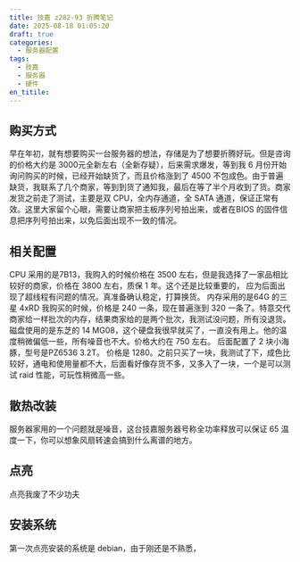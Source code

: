 ```yaml
---
title: 技嘉 z282-93 折腾笔记
date: 2025-08-18 01:05:20
draft: true
categories: 
  - 服务器配置
tags:
  - 技嘉
  - 服务器
  - 硬件
en_titile: 
---
```


## 购买方式

早在年初，就有想要购买一台服务器的想法，存储是为了想要折腾好玩。但是咨询的价格大约是 3000元全新左右（全新存疑），后来需求爆发，等到我 6 月份开始询问购买的时候，已经开始缺货了，而且价格涨到了 4500 不包成色。由于普遍缺货，我联系了几个商家，等到到货了通知我，最后在等了半个月收到了货。商家发货之前走了测试，主要是双 CPU，全内存通道，全 SATA 通道，保证正常有效。这里大家留个心眼，需要让商家把主板序列号拍出来，或者在BIOS 的固件信息把序列号拍出来，以免后面出现不一致的情况。

## 相关配置
CPU 采用的是7B13，我购入的时候价格在 3500 左右，但是我选择了一家品相比较好的商家，价格在 3800 左右，质保 1 年。这个还是比较重要的， 应为后面出现了超线程有问题的情况。真准备确认稳定，打算换货。
内存采用的是64G 的三星 4xRD 我购买的时候，价格是 240 一条，现在普遍涨到 320 一条了。特意交代商家给一样批次的内存，结果商家给的是两个批次，我测试没问题，所有没退货。
磁盘使用的是东芝的 14 MG08，这个硬盘我很早就买了，一直没有用上。他的温度稍微偏低一些，所有噪音也不大。价格大约在 750 左右。
后面配置了 2 块小海豚，型号是PZ6536 3.2T。 价格是 1280。之前只买了一块，我测试了下，成色比较好，通电和使用量都不大，后面看好像存货不多，又多入了一块，一个是可以测试 raid 性能，可玩性稍微高一些。

## 散热改装
服务器家用的一个问题就是噪音，这台技嘉服务器号称全功率释放可以保证 65 温度一下，你可以想象风扇转速会搞到什么离谱的地方。


## 点亮
点亮我废了不少功夫 

## 安装系统
第一次点亮安装的系统是 debian，由于刚还是不熟悉，

